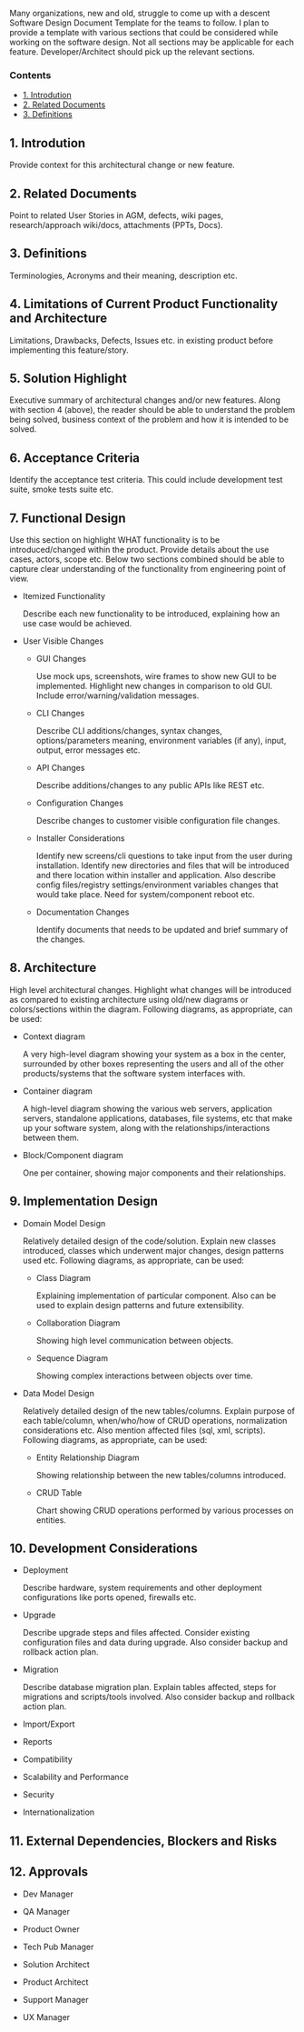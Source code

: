 Many organizations, new and old, struggle to come up with a descent Software Design Document Template for the teams to follow. I plan to provide a template with various sections that could be considered while working on the software design. Not all sections may be applicable for each feature. Developer/Architect should pick up the relevant sections.

### Contents

* [1. Introdution](#introduction)
* [2. Related Documents](#related-documents)
* [3. Definitions](#definitions)

## 1. Introdution
Provide context for this architectural change or new feature.

## 2. Related Documents
Point to related User Stories in AGM, defects, wiki pages, research/approach wiki/docs, attachments (PPTs, Docs).

## 3. Definitions
Terminologies, Acronyms and their meaning, description etc.

## 4. Limitations of Current Product Functionality and Architecture
Limitations, Drawbacks, Defects, Issues etc. in existing product before implementing this feature/story.

## 5. Solution Highlight
Executive summary of architectural changes and/or new features. Along with section 4 (above), the reader should be able to understand the problem being solved, business context of the problem and how it is intended to be solved.

## 6. Acceptance Criteria
Identify the acceptance test criteria. This could include development test suite, smoke tests suite etc.

## 7. Functional Design
Use this section on highlight WHAT functionality is to be introduced/changed within the product. Provide details about the use cases, actors, scope etc. Below two sections combined should be able to capture clear understanding of the functionality from engineering point of view.

- Itemized Functionality

	Describe each new functionality to be introduced, explaining how an use case would be achieved.

- User Visible Changes
	- GUI Changes

		Use mock ups, screenshots, wire frames to show new GUI to be implemented. Highlight new changes in comparison to old GUI. Include error/warning/validation messages.

	- CLI Changes

		Describe CLI additions/changes, syntax changes, options/parameters meaning, environment variables (if any), input, output, error messages etc.

	- API Changes

		Describe additions/changes to any public APIs like REST etc.

	- Configuration Changes

		Describe changes to customer visible configuration file changes.

	- Installer Considerations

		Identify new screens/cli questions to take input from the user during installation. Identify new directories and files that will be introduced and there location within installer and application. Also describe config files/registry settings/environment variables changes that would take place. Need for system/component reboot etc.

	- Documentation Changes
	
		Identify documents that needs to be updated and brief summary of the changes.

## 8. Architecture
High level architectural changes. Highlight what changes will be introduced as compared to existing architecture using old/new diagrams or colors/sections within the diagram. Following diagrams, as appropriate, can be used:
	
- Context diagram

	A very high-level diagram showing your system as a box in the center, surrounded by other boxes representing the users and all of the other products/systems that the software system interfaces with.

- Container diagram

	A high-level diagram showing the various web servers, application servers, standalone applications, databases, file systems, etc that make up your software system, along with the relationships/interactions between them.

- Block/Component diagram

	One per container, showing major components and their relationships.

## 9. Implementation Design
	
- Domain Model Design
	
	Relatively detailed design of the code/solution. Explain new classes introduced, classes which underwent major changes, design patterns used etc. Following diagrams, as appropriate, can be used:

	- Class Diagram

		Explaining implementation of particular component. Also can be used to explain design patterns and future extensibility.

	- Collaboration Diagram

		Showing high level communication between objects.

	- Sequence Diagram

		Showing complex interactions between objects over time.

- Data Model Design
	
	Relatively detailed design of the new tables/columns. Explain purpose of each table/column, when/who/how of CRUD operations, normalization considerations etc. Also mention affected files (sql, xml, scripts). Following diagrams, as appropriate, can be used:

	- Entity Relationship Diagram

		Showing relationship between the new tables/columns introduced.

	- CRUD Table

		Chart showing CRUD operations performed by various processes on entities.

## 10. Development Considerations
- Deployment

	Describe hardware, system requirements and other deployment configurations like ports opened, firewalls etc.

- Upgrade

	Describe upgrade steps and files affected. Consider existing configuration files and data during upgrade. Also consider backup and rollback action plan.

- Migration

	Describe database migration plan. Explain tables affected, steps for migrations and scripts/tools involved. Also consider backup and rollback action plan.

- Import/Export

- Reports

- Compatibility

- Scalability and Performance

- Security

- Internationalization

## 11. External Dependencies, Blockers and Risks

## 12. Approvals

- Dev Manager

- QA Manager

- Product Owner

- Tech Pub Manager

- Solution Architect

- Product Architect

- Support Manager

- UX Manager

